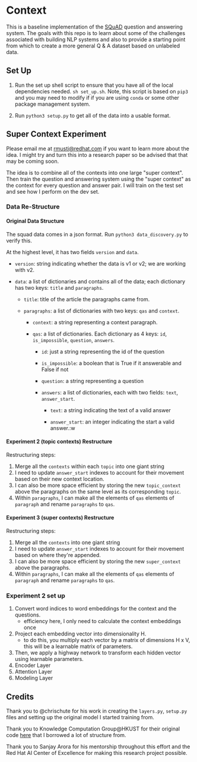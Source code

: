 # Context
This is a baseline implementation of the [SQuAD](https://rajpurkar.github.io/SQuAD-explorer/) question and answering system. The goals with this repo is to learn about some of the challenges associated with building NLP systems and also to provide a starting point from which to create a more general Q & A dataset based on unlabeled data.

## Set Up

1. Run the set up shell script to ensure that you have all of the local dependencies needed. `sh set_up.sh`. Note, this script is based on `pip3` and you may need to modify if if you are using `conda` or some other package management system.

1. Run `python3 setup.py` to get all of the data into a usable format.

## Super Context Experiment

Please email me at rmusti@redhat.com if you want to learn more about the idea. I might try and turn this into a research paper so be advised that that may be coming soon.

The idea is to combine all of the contexts into one large "super context". Then train the question and answering system using the "super context" as the context for every question and answer pair. I will train on the test set and see how I perform on the dev set.

### Data Re-Structure

#### Original Data Structure

The squad data comes in a json format. Run `python3 data_discovery.py` to verify this.


At the highest level, it has two fields `version` and `data`.

- `version`: string indicating whether the data is v1 or v2; we are working with v2.

- `data`: a list of dictionaries and contains all of the data; each dictionary has two keys: `title` and `paragraphs`.

    - `title`: title of the article the paragraphs came from.

    - `paragraphs`: a list of dictionaries with two keys: `qas` and `context`.

        - `context`: a string representing a context paragraph.

        - `qas`: a list of dictionaries. Each dictionary as 4 keys: `id`, `is_impossible`, `question`, `answers`.

            - `id`: just a string representing the id of the question

            - `is_impossible`: a boolean that is True if it answerable and False if not

            - `question`: a string representing a question

            - `answers`: a list of dictionaries, each with two fields: `text`, `answer_start`.

                - `text`: a string indicating the text of a valid answer

                - `answer_start`: an integer indicating the start a valid answer.:w

#### Experiment 2 (topic contexts) Restructure

Restructuring steps:

1. Merge all the `contexts` within each `topic` into one giant string
1. I need to update `answer_start` indexes to account for their movement based on their new context location.
1. I can also be more space efficient by storing the new `topic_context` above the paragraphs on the same level as its corresponding `topic`.
1. Within `paragraphs`, I can make all the elements of `qas` elements of `paragraph` and  rename `paragraphs` to `qas`.

#### Experiment 3 (super contexts) Restructure

Restructuring steps:

1. Merge all the `contexts` into one giant string
1. I need to update `answer_start` indexes to account for their movement based on where they're appended.
1. I can also be more space efficient by storing the new `super_context` above the paragraphs.
1. Within `paragraphs`, I can make all the elements of `qas` elements of `paragraph` and rename `paragraphs` to `qas`.

### Experiment 2 set up

1. Convert word indices to word embeddings for the context and the questions.
    - efficiency here, I only need to calculate the context embeddings once
1. Project each embedding vector into dimensionality H.
    - to do this, you multiply each vector by a matrix of dimensions H x V, this will be a learnable matrix of parameters.
1. Then, we apply a highway network to transform each hidden vector using learnable parameters.
1. Encoder Layer
1. Attention Layer
1. Modeling Layer


## Credits

Thank you to @chrischute for his work in creating the `layers.py`, `setup.py` files and setting up the original model I started training from.

Thank you to Knowledge Computation Group@HKUST for their original code [here](https://github.com/HKUST-KnowComp/R-Net) that I borrowed a lot of structure from.

Thank you to Sanjay Arora for his mentorship throughout this effort and the Red Hat AI Center of Excellence for making this research project possible.
